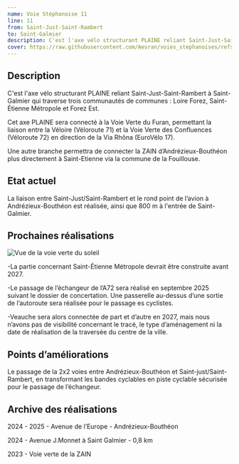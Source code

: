 ```yaml
---
name: Voie Stéphanoise 11
line: 11
from: Saint-Just-Saint-Rambert 
to: Saint-Galmier
description: C'est l'axe vélo structurant PLAINE reliant Saint-Just-Saint-Rambert à Saint-Galmier qui traverse trois communauté de communes, Loire Forez, Saint-Étienne Métropole et Forez EST.
cover: https://raw.githubusercontent.com/Aesran/voies_stephanoises/refs/heads/main/assets/L11-velo-passage-echangeur-A72-andrezieux.png
---
```


## Description
C'est l'axe vélo structurant PLAINE reliant Saint-Just-Saint-Rambert à Saint-Galmier qui traverse trois communautés de communes : Loire Forez, Saint-Étienne Métropole et Forez Est.

Cet axe PLAINE sera connecté à la Voie Verte du Furan, permettant la liaison entre la Véloire (Véloroute 71) et la Voie Verte des Confluences (Véloroute 72) en direction de la Via Rhôna (EuroVélo 17).

Une autre branche permettra de connecter la ZAIN d’Andrézieux-Bouthéon plus directement à Saint-Etienne via la commune de la Fouillouse. 

## Etat actuel
La liaison entre Saint-Just/Saint-Rambert et le rond point de l’avion à Andrézieux-Bouthéon est réalisée, ainsi que 800 m à l'entrée de Saint-Galmier. 

## Prochaines réalisations 
![Vue de la voie verte du soleil](https://raw.githubusercontent.com/Aesran/voies_stephanoises/refs/heads/main/assets/L11-velo-passage-echangeur-A72-andrezieux-2.png)


-La partie concernant Saint-Étienne Métropole devrait être construite avant 2027. 

-Le passage de l’échangeur de l’A72 sera réalisé en septembre 2025 suivant le dossier de concertation. Une passerelle au-dessus d’une sortie de l’autoroute sera réalisée pour le passage es cyclistes. 

-Veauche sera alors connectée de part et d’autre en 2027, mais nous n’avons pas de visibilité concernant le tracé, le type d’aménagement ni la date de réalisation de la traversée du centre de la ville.

## Points d’améliorations
Le passage de la 2x2 voies entre Andrézieux-Bouthéon et Saint-just/Saint-Rambert, en transformant les bandes cyclables en piste cyclable sécurisée pour le passage de l’échangeur. 


## Archive des réalisations
2024 - 2025 -  Avenue de l’Europe - Andrézieux-Bouthéon

2024 - Avenue J.Monnet à Saint Galmier - 0,8 km

2023 - Voie verte de la ZAIN 